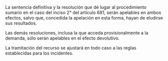 La sentencia definitiva y la resolución que dé lugar al procedimiento sumario en el caso del inciso 2° del artículo 681, serán apelables en ambos efectos, salvo que, concedida la apelación en esta forma, hayan de eludirse sus resultados.

Las demás resoluciones, inclusa la que acceda provisionalmente a la demanda, sólo serán apelables en el efecto devolutivo.

La tramitación del recurso se ajustará en todo caso a las reglas establecidas para los incidentes.